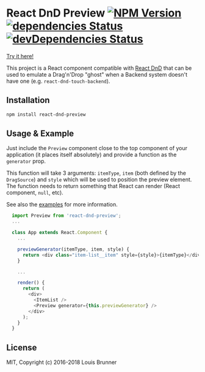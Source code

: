 # React DnD Preview [![NPM Version][npm-image]][npm-url] [![dependencies Status][deps-image]][deps-url] [![devDependencies Status][deps-dev-image]][deps-dev-url]

[Try it here!](https://louisbrunner.github.io/dnd-multi-backend/examples/react-dnd-preview.html)

This project is a React component compatible with [React DnD](https://github.com/gaearon/react-dnd) that can be used to emulate a Drag'n'Drop "ghost" when a Backend system doesn't have one (e.g. `react-dnd-touch-backend`).

## Installation

```sh
npm install react-dnd-preview
```

## Usage & Example

Just include the `Preview` component close to the top component of your application (it places itself absolutely) and provide a function as the `generator` prop.

This function will take 3 arguments: `itemType`, `item` (both defined by the `DragSource`) and `style` which will be used to position the preview element. The function needs to return something that React can render (React component, `null`, etc).

See also the [examples](./examples/) for more information.

```js
  import Preview from 'react-dnd-preview';
  ...

  class App extends React.Component {
    ...

    previewGenerator(itemType, item, style) {
      return <div class="item-list__item" style={style}>{itemType}</div>;
    }

    ...

    render() {
      return (
        <div>
          <ItemList />
          <Preview generator={this.previewGenerator} />
        </div>
      );
    }
  }
```

## License

MIT, Copyright (c) 2016-2018 Louis Brunner



[npm-image]: https://img.shields.io/npm/v/react-dnd-preview.svg
[npm-url]: https://npmjs.org/package/react-dnd-preview
[deps-image]: https://david-dm.org/louisbrunner/react-dnd-preview/status.svg
[deps-url]: https://david-dm.org/louisbrunner/react-dnd-preview
[deps-dev-image]: https://david-dm.org/louisbrunner/react-dnd-preview/dev-status.svg
[deps-dev-url]: https://david-dm.org/louisbrunner/react-dnd-preview?type=dev
